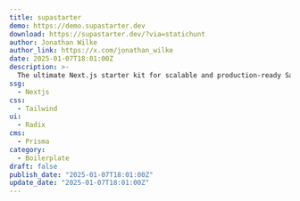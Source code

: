 ```yaml
---
title: supastarter
demo: https://demo.supastarter.dev
download: https://supastarter.dev/?via=statichunt
author: Jonathan Wilke
author_link: https://x.com/jonathan_wilke
date: 2025-01-07T18:01:00Z
description: >-
  The ultimate Next.js starter kit for scalable and production-ready SaaS apps. Save endless hours of development time and focus on what's important for your customers. Get everything you need to launch your SaaS like auth, payments, i18n, mails and more.
ssg:
  - Nextjs
css:
  - Tailwind
ui:
  - Radix
cms:
  - Prisma
category:
  - Boilerplate
draft: false
publish_date: "2025-01-07T18:01:00Z"
update_date: "2025-01-07T18:01:00Z"
---
```

